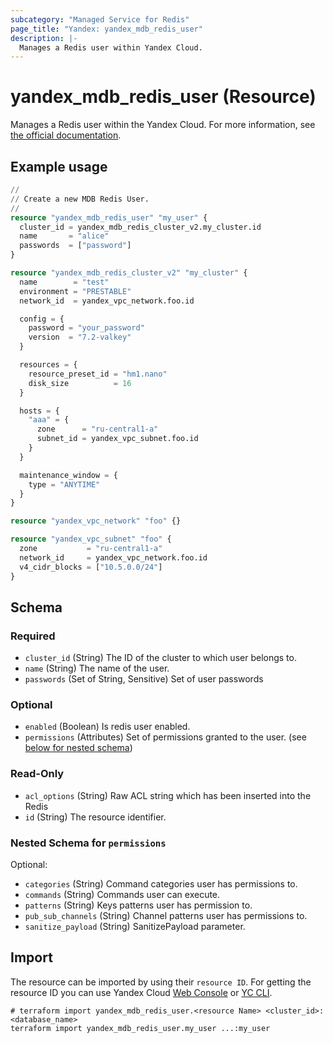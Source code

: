```yaml
---
subcategory: "Managed Service for Redis"
page_title: "Yandex: yandex_mdb_redis_user"
description: |-
  Manages a Redis user within Yandex Cloud.
---
```


# yandex_mdb_redis_user (Resource)

Manages a Redis user within the Yandex Cloud. For more information, see [the official documentation](https://yandex.cloud/docs/managed-redis/).

## Example usage

```terraform
//
// Create a new MDB Redis User.
//
resource "yandex_mdb_redis_user" "my_user" {
  cluster_id = yandex_mdb_redis_cluster_v2.my_cluster.id
  name       = "alice"
  passwords  = ["password"]
}

resource "yandex_mdb_redis_cluster_v2" "my_cluster" {
  name        = "test"
  environment = "PRESTABLE"
  network_id  = yandex_vpc_network.foo.id

  config = {
    password = "your_password"
    version  = "7.2-valkey"
  }

  resources = {
    resource_preset_id = "hm1.nano"
    disk_size          = 16
  }

  hosts = {
    "aaa" = {
      zone      = "ru-central1-a"
      subnet_id = yandex_vpc_subnet.foo.id
    }
  }

  maintenance_window = {
    type = "ANYTIME"
  }
}

resource "yandex_vpc_network" "foo" {}

resource "yandex_vpc_subnet" "foo" {
  zone           = "ru-central1-a"
  network_id     = yandex_vpc_network.foo.id
  v4_cidr_blocks = ["10.5.0.0/24"]
}
```

<!-- schema generated by tfplugindocs -->
## Schema

### Required

- `cluster_id` (String) The ID of the cluster to which user belongs to.
- `name` (String) The name of the user.
- `passwords` (Set of String, Sensitive) Set of user passwords

### Optional

- `enabled` (Boolean) Is redis user enabled.
- `permissions` (Attributes) Set of permissions granted to the user. (see [below for nested schema](#nestedatt--permissions))

### Read-Only

- `acl_options` (String) Raw ACL string which has been inserted into the Redis
- `id` (String) The resource identifier.

<a id="nestedatt--permissions"></a>
### Nested Schema for `permissions`

Optional:

- `categories` (String) Command categories user has permissions to.
- `commands` (String) Commands user can execute.
- `patterns` (String) Keys patterns user has permission to.
- `pub_sub_channels` (String) Channel patterns user has permissions to.
- `sanitize_payload` (String) SanitizePayload parameter.

## Import

The resource can be imported by using their `resource ID`. For getting the resource ID you can use Yandex Cloud [Web Console](https://console.yandex.cloud) or [YC CLI](https://yandex.cloud/docs/cli/quickstart).

```shell
# terraform import yandex_mdb_redis_user.<resource Name> <cluster_id>:<database_name>
terraform import yandex_mdb_redis_user.my_user ...:my_user
```
